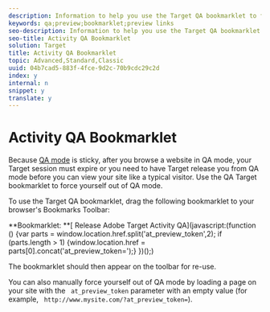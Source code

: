 ```yaml
---
description: Information to help you use the Target QA bookmarklet to force Target to release you from QA mode.
keywords: qa;preview;bookmarklet;preview links
seo-description: Information to help you use the Target QA bookmarklet to force Target to release you from QA mode.
seo-title: Activity QA Bookmarklet
solution: Target
title: Activity QA Bookmarklet
topic: Advanced,Standard,Classic
uuid: 04b7cad5-883f-4fce-9d2c-70b9cdc29c2d
index: y
internal: n
snippet: y
translate: y
---
```


# Activity QA Bookmarklet

Because [ QA mode](../c_activities/c_activity-qa.md#concept_9329EF33DE7D41CA9815C8115DBC4E40) is sticky, after you browse a website in QA mode, your Target session must expire or you need to have Target release you from QA mode before you can view your site like a typical visitor. Use the QA Target bookmarklet to force yourself out of QA mode. 

To use the Target QA bookmarklet, drag the following bookmarklet to your browser's Bookmarks Toolbar: 

**Bookmarklet: **[ Release Adobe Target Activity QA](javascript:(function () {var parts = window.location.href.split('at_preview_token',2); if (parts.length > 1) {window.location.href = parts[0].concat('at_preview_token=');} })();) 

The bookmarklet should then appear on the toolbar for re-use. 

You can also manually force yourself out of QA mode by loading a page on your site with the ` at_preview_token` parameter with an empty value (for example, ` http://www.mysite.com/?at_preview_token=`). 

